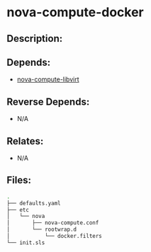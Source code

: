 # nova-compute-docker

## Description:



## Depends:

  -  [nova-compute-libvirt](/salt/nova-compute-libvirt)

## Reverse Depends:

  -  N/A

## Relates:

  -  N/A

## Files:

```bash
.
├── defaults.yaml
├── etc
│   └── nova
│       ├── nova-compute.conf
│       └── rootwrap.d
│           └── docker.filters
└── init.sls
```

